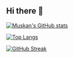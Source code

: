 ## Hi there 👋

[![Muskan's GitHub stats](https://github-readme-stats.vercel.app/api?username=ItsMuskanGoyal&show_icons=true&hide_rank=true)](https://github.com/ItsMuskanGoyal/github-readme-stats)

[![Top Langs](https://github-readme-stats.vercel.app/api/top-langs/?username=itsmuskangoyal&layout=donut)](https://github.com/itsmuskangoyal/github-readme-stats)

[![GitHub Streak](https://streak-stats.demolab.com/?user=itsmuskangoyal)](https://git.io/streak-stats)

<!--
**ItsMuskanGoyal/ItsMuskanGoyal** is a ✨ _special_ ✨ repository because its `README.md` (this file) appears on your GitHub profile.

Only when I have a wakatime public profile
[![Harlok's WakaTime stats](https://github-readme-stats.vercel.app/api/wakatime?username=itsmuskangoyal)](https://github.com/itsmuskangoyal/github-readme-stats)

Here are some ideas to get you started:

- 🔭 I’m currently working on ...
- 🌱 I’m currently learning ...
- 👯 I’m looking to collaborate on ...
- 🤔 I’m looking for help with ...
- 💬 Ask me about ...
- 📫 How to reach me: ...
- 😄 Pronouns: ...
- ⚡ Fun fact: ...
-->
